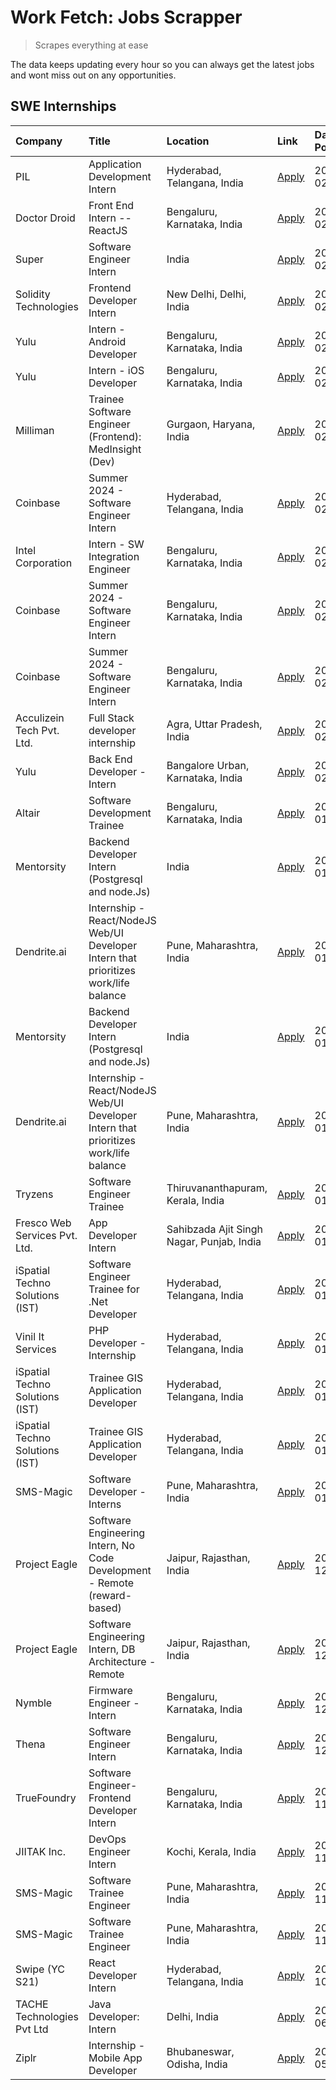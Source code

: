 # Work Fetch: Jobs Scrapper
> Scrapes everything at ease

The data keeps updating every hour so you can always get the latest jobs and wont miss out on any opportunities.

## SWE Internships
<!--START_SECTION:workfetch-->
| Company                         | Title                                                                                | Location                                  | Link                                                                                                                                                                                                                                                                                                    | Date Posted   |
|:--------------------------------|:-------------------------------------------------------------------------------------|:------------------------------------------|:--------------------------------------------------------------------------------------------------------------------------------------------------------------------------------------------------------------------------------------------------------------------------------------------------------|:--------------|
| PIL                             | Application Development Intern                                                       | Hyderabad, Telangana, India               | [Apply](https://in.linkedin.com/jobs/view/application-development-intern-at-pil-3831813034?position=3&pageNum=0&refId=FBI%2Bi19q6eYM3Ep%2Bw%2Bzq8w%3D%3D&trackingId=BpvJaRnAS73jy%2F%2BM9FvKmg%3D%3D&trk=public_jobs_jserp-result_search-card)                                                          | 2024-02-23    |
| Doctor Droid                    | Front End Intern -- ReactJS                                                          | Bengaluru, Karnataka, India               | [Apply](https://in.linkedin.com/jobs/view/front-end-intern-reactjs-at-doctor-droid-3837056347?position=13&pageNum=0&refId=FBI%2Bi19q6eYM3Ep%2Bw%2Bzq8w%3D%3D&trackingId=c0lc%2FAYHyhVocQ5DFuIjlw%3D%3D&trk=public_jobs_jserp-result_search-card)                                                        | 2024-02-23    |
| Super                           | Software Engineer Intern                                                             | India                                     | [Apply](https://in.linkedin.com/jobs/view/software-engineer-intern-at-super-3832648104?position=3&pageNum=7&refId=T%2Bx22v9KEHUryNPH8rxV3Q%3D%3D&trackingId=0zApFGNc0MzusILEYnH9Aw%3D%3D&trk=public_jobs_jserp-result_search-card)                                                                      | 2024-02-23    |
| Solidity Technologies           | Frontend Developer Intern                                                            | New Delhi, Delhi, India                   | [Apply](https://in.linkedin.com/jobs/view/frontend-developer-intern-at-solidity-technologies-3831583934?position=4&pageNum=7&refId=T%2Bx22v9KEHUryNPH8rxV3Q%3D%3D&trackingId=72lNZ2eOxIjwEtLO%2Fl0qVA%3D%3D&trk=public_jobs_jserp-result_search-card)                                                   | 2024-02-22    |
| Yulu                            | Intern - Android Developer                                                           | Bengaluru, Karnataka, India               | [Apply](https://in.linkedin.com/jobs/view/intern-android-developer-at-yulu-3834459982?position=21&pageNum=0&refId=FBI%2Bi19q6eYM3Ep%2Bw%2Bzq8w%3D%3D&trackingId=v%2B5VdFE%2B7M0ViJiEjV%2B3eQ%3D%3D&trk=public_jobs_jserp-result_search-card)                                                            | 2024-02-19    |
| Yulu                            | Intern - iOS Developer                                                               | Bengaluru, Karnataka, India               | [Apply](https://in.linkedin.com/jobs/view/intern-ios-developer-at-yulu-3831066052?position=9&pageNum=0&refId=FBI%2Bi19q6eYM3Ep%2Bw%2Bzq8w%3D%3D&trackingId=NiYCsOwSz26GtZ84O%2FNG8A%3D%3D&trk=public_jobs_jserp-result_search-card)                                                                     | 2024-02-15    |
| Milliman                        | Trainee Software Engineer (Frontend): MedInsight (Dev)                               | Gurgaon, Haryana, India                   | [Apply](https://in.linkedin.com/jobs/view/trainee-software-engineer-frontend-medinsight-dev-at-milliman-3792874280?position=28&pageNum=0&refId=FBI%2Bi19q6eYM3Ep%2Bw%2Bzq8w%3D%3D&trackingId=2QKO6Z8GzeCUOarEO4ZlMw%3D%3D&trk=public_jobs_jserp-result_search-card)                                     | 2024-02-09    |
| Coinbase                        | Summer 2024 - Software Engineer Intern                                               | Hyderabad, Telangana, India               | [Apply](https://in.linkedin.com/jobs/view/summer-2024-software-engineer-intern-at-coinbase-3821076922?position=39&pageNum=0&refId=FBI%2Bi19q6eYM3Ep%2Bw%2Bzq8w%3D%3D&trackingId=FE7iQ2PC%2BGaw0HTredHbQA%3D%3D&trk=public_jobs_jserp-result_search-card)                                                | 2024-02-08    |
| Intel Corporation               | Intern - SW Integration Engineer                                                     | Bengaluru, Karnataka, India               | [Apply](https://in.linkedin.com/jobs/view/intern-sw-integration-engineer-at-intel-corporation-3825002246?position=50&pageNum=0&refId=FBI%2Bi19q6eYM3Ep%2Bw%2Bzq8w%3D%3D&trackingId=rHL%2Bn03xlwGV842sXlhuxQ%3D%3D&trk=public_jobs_jserp-result_search-card)                                             | 2024-02-08    |
| Coinbase                        | Summer 2024 - Software Engineer Intern                                               | Bengaluru, Karnataka, India               | [Apply](https://in.linkedin.com/jobs/view/summer-2024-software-engineer-intern-at-coinbase-3821076923?position=51&pageNum=0&refId=FBI%2Bi19q6eYM3Ep%2Bw%2Bzq8w%3D%3D&trackingId=Dn2mWR%2FkyPN81HNuH9l5Hw%3D%3D&trk=public_jobs_jserp-result_search-card)                                                | 2024-02-08    |
| Coinbase                        | Summer 2024 - Software Engineer Intern                                               | Bengaluru, Karnataka, India               | [Apply](https://in.linkedin.com/jobs/view/summer-2024-software-engineer-intern-at-coinbase-3821076923?position=1&pageNum=5&refId=ec4J2Ps2VkLUQF5VqKcK8Q%3D%3D&trackingId=CvTUWv8OxvoubtQM9sCG2w%3D%3D&trk=public_jobs_jserp-result_search-card)                                                         | 2024-02-08    |
| Acculizein Tech Pvt. Ltd.       | Full Stack developer  internship                                                     | Agra, Uttar Pradesh, India                | [Apply](https://in.linkedin.com/jobs/view/full-stack-developer-internship-at-acculizein-tech-pvt-ltd-3817241175?position=11&pageNum=0&refId=FBI%2Bi19q6eYM3Ep%2Bw%2Bzq8w%3D%3D&trackingId=ywBjbXZWRkONUqfcu%2Fmfvg%3D%3D&trk=public_jobs_jserp-result_search-card)                                      | 2024-02-04    |
| Yulu                            | Back End Developer - Intern                                                          | Bangalore Urban, Karnataka, India         | [Apply](https://in.linkedin.com/jobs/view/back-end-developer-intern-at-yulu-3821682220?position=26&pageNum=0&refId=FBI%2Bi19q6eYM3Ep%2Bw%2Bzq8w%3D%3D&trackingId=8H9yqj%2FsA5B3URLLCOUKGg%3D%3D&trk=public_jobs_jserp-result_search-card)                                                               | 2024-02-04    |
| Altair                          | Software Development Trainee                                                         | Bengaluru, Karnataka, India               | [Apply](https://in.linkedin.com/jobs/view/software-development-trainee-at-altair-3817606202?position=20&pageNum=0&refId=FBI%2Bi19q6eYM3Ep%2Bw%2Bzq8w%3D%3D&trackingId=4m6j38zmd46VToaXEWwPgw%3D%3D&trk=public_jobs_jserp-result_search-card)                                                            | 2024-01-31    |
| Mentorsity                      | Backend Developer Intern (Postgresql and node.Js)                                    | India                                     | [Apply](https://in.linkedin.com/jobs/view/backend-developer-intern-postgresql-and-node-js-at-mentorsity-3820304507?position=56&pageNum=0&refId=FBI%2Bi19q6eYM3Ep%2Bw%2Bzq8w%3D%3D&trackingId=5DLbP35olGyQDHAeOVbKiQ%3D%3D&trk=public_jobs_jserp-result_search-card)                                     | 2024-01-31    |
| Dendrite.ai                     | Internship - React/NodeJS Web/UI Developer Intern that prioritizes work/life balance | Pune, Maharashtra, India                  | [Apply](https://in.linkedin.com/jobs/view/internship-react-nodejs-web-ui-developer-intern-that-prioritizes-work-life-balance-at-dendrite-ai-3818948068?position=57&pageNum=0&refId=FBI%2Bi19q6eYM3Ep%2Bw%2Bzq8w%3D%3D&trackingId=vtEc4V5TTB0Gfc2rZqNh5A%3D%3D&trk=public_jobs_jserp-result_search-card) | 2024-01-31    |
| Mentorsity                      | Backend Developer Intern (Postgresql and node.Js)                                    | India                                     | [Apply](https://in.linkedin.com/jobs/view/backend-developer-intern-postgresql-and-node-js-at-mentorsity-3820304507?position=6&pageNum=5&refId=ec4J2Ps2VkLUQF5VqKcK8Q%3D%3D&trackingId=2crTzmRBT6ijpw943oHnFQ%3D%3D&trk=public_jobs_jserp-result_search-card)                                            | 2024-01-31    |
| Dendrite.ai                     | Internship - React/NodeJS Web/UI Developer Intern that prioritizes work/life balance | Pune, Maharashtra, India                  | [Apply](https://in.linkedin.com/jobs/view/internship-react-nodejs-web-ui-developer-intern-that-prioritizes-work-life-balance-at-dendrite-ai-3818948068?position=7&pageNum=5&refId=ec4J2Ps2VkLUQF5VqKcK8Q%3D%3D&trackingId=pRXwE7Bly3k%2B92ukS%2FPLcA%3D%3D&trk=public_jobs_jserp-result_search-card)    | 2024-01-31    |
| Tryzens                         | Software Engineer Trainee                                                            | Thiruvananthapuram, Kerala, India         | [Apply](https://in.linkedin.com/jobs/view/software-engineer-trainee-at-tryzens-3809363491?position=27&pageNum=0&refId=FBI%2Bi19q6eYM3Ep%2Bw%2Bzq8w%3D%3D&trackingId=G%2BZDmsW5NbzbGzwnFg%2FdtQ%3D%3D&trk=public_jobs_jserp-result_search-card)                                                          | 2024-01-18    |
| Fresco Web Services Pvt. Ltd.   | App Developer Intern                                                                 | Sahibzada Ajit Singh Nagar, Punjab, India | [Apply](https://in.linkedin.com/jobs/view/app-developer-intern-at-fresco-web-services-pvt-ltd-3809225736?position=6&pageNum=0&refId=FBI%2Bi19q6eYM3Ep%2Bw%2Bzq8w%3D%3D&trackingId=PvCl6YpcmIZJLvzRUzB09g%3D%3D&trk=public_jobs_jserp-result_search-card)                                                | 2024-01-16    |
| iSpatial Techno Solutions (IST) | Software Engineer Trainee for .Net Developer                                         | Hyderabad, Telangana, India               | [Apply](https://in.linkedin.com/jobs/view/software-engineer-trainee-for-net-developer-at-ispatial-techno-solutions-ist-3826984352?position=31&pageNum=0&refId=FBI%2Bi19q6eYM3Ep%2Bw%2Bzq8w%3D%3D&trackingId=9b9Rydg3t%2F9C3r3ypXTouw%3D%3D&trk=public_jobs_jserp-result_search-card)                    | 2024-01-16    |
| Vinil It Services               | PHP Developer - Internship                                                           | Hyderabad, Telangana, India               | [Apply](https://in.linkedin.com/jobs/view/php-developer-internship-at-vinil-it-services-3802010061?position=7&pageNum=0&refId=FBI%2Bi19q6eYM3Ep%2Bw%2Bzq8w%3D%3D&trackingId=lNqR8p72cwRrqwuzEQgnzA%3D%3D&trk=public_jobs_jserp-result_search-card)                                                      | 2024-01-14    |
| iSpatial Techno Solutions (IST) | Trainee GIS Application Developer                                                    | Hyderabad, Telangana, India               | [Apply](https://in.linkedin.com/jobs/view/trainee-gis-application-developer-at-ispatial-techno-solutions-ist-3800933635?position=60&pageNum=0&refId=FBI%2Bi19q6eYM3Ep%2Bw%2Bzq8w%3D%3D&trackingId=Csqc3LmQHFfcj%2FAkDCumFg%3D%3D&trk=public_jobs_jserp-result_search-card)                              | 2024-01-09    |
| iSpatial Techno Solutions (IST) | Trainee GIS Application Developer                                                    | Hyderabad, Telangana, India               | [Apply](https://in.linkedin.com/jobs/view/trainee-gis-application-developer-at-ispatial-techno-solutions-ist-3800933635?position=10&pageNum=5&refId=ec4J2Ps2VkLUQF5VqKcK8Q%3D%3D&trackingId=TXWgGHZ%2F42QurE3kScFFUQ%3D%3D&trk=public_jobs_jserp-result_search-card)                                    | 2024-01-09    |
| SMS-Magic                       | Software Developer -Interns                                                          | Pune, Maharashtra, India                  | [Apply](https://in.linkedin.com/jobs/view/software-developer-interns-at-sms-magic-3799485343?position=18&pageNum=0&refId=FBI%2Bi19q6eYM3Ep%2Bw%2Bzq8w%3D%3D&trackingId=5ztQCjCAdOV5iM27%2F9lh2g%3D%3D&trk=public_jobs_jserp-result_search-card)                                                         | 2024-01-05    |
| Project Eagle                   | Software Engineering Intern, No Code Development - Remote (reward-based)             | Jaipur, Rajasthan, India                  | [Apply](https://in.linkedin.com/jobs/view/software-engineering-intern-no-code-development-remote-reward-based-at-project-eagle-3813380172?position=22&pageNum=0&refId=FBI%2Bi19q6eYM3Ep%2Bw%2Bzq8w%3D%3D&trackingId=ipKpaHnnkyPLv52jQxHg0A%3D%3D&trk=public_jobs_jserp-result_search-card)              | 2023-12-30    |
| Project Eagle                   | Software Engineering Intern, DB Architecture - Remote                                | Jaipur, Rajasthan, India                  | [Apply](https://in.linkedin.com/jobs/view/software-engineering-intern-db-architecture-remote-at-project-eagle-3814009675?position=46&pageNum=0&refId=FBI%2Bi19q6eYM3Ep%2Bw%2Bzq8w%3D%3D&trackingId=Hmz1n4HjXUpRqvm%2FwR9EcQ%3D%3D&trk=public_jobs_jserp-result_search-card)                             | 2023-12-30    |
| Nymble                          | Firmware Engineer - Intern                                                           | Bengaluru, Karnataka, India               | [Apply](https://in.linkedin.com/jobs/view/firmware-engineer-intern-at-nymble-3796970068?position=4&pageNum=0&refId=FBI%2Bi19q6eYM3Ep%2Bw%2Bzq8w%3D%3D&trackingId=kEMOHdTvnD2cNkWzSMr5iQ%3D%3D&trk=public_jobs_jserp-result_search-card)                                                                 | 2023-12-08    |
| Thena                           | Software Engineer Intern                                                             | Bengaluru, Karnataka, India               | [Apply](https://in.linkedin.com/jobs/view/software-engineer-intern-at-thena-3778731751?position=8&pageNum=7&refId=T%2Bx22v9KEHUryNPH8rxV3Q%3D%3D&trackingId=MApzRKxIHVe%2F4IVqZ3vg%2BQ%3D%3D&trk=public_jobs_jserp-result_search-card)                                                                  | 2023-12-05    |
| TrueFoundry                     | Software Engineer- Frontend Developer Intern                                         | Bengaluru, Karnataka, India               | [Apply](https://in.linkedin.com/jobs/view/software-engineer-frontend-developer-intern-at-truefoundry-3790095058?position=1&pageNum=7&refId=T%2Bx22v9KEHUryNPH8rxV3Q%3D%3D&trackingId=6NonZ6X3%2Ft37DQL1cfCFkg%3D%3D&trk=public_jobs_jserp-result_search-card)                                           | 2023-11-24    |
| JIITAK Inc.                     | DevOps Engineer Intern                                                               | Kochi, Kerala, India                      | [Apply](https://in.linkedin.com/jobs/view/devops-engineer-intern-at-jiitak-inc-3766498801?position=10&pageNum=0&refId=FBI%2Bi19q6eYM3Ep%2Bw%2Bzq8w%3D%3D&trackingId=ugGBE782uLo%2FcVIYe9Vl1A%3D%3D&trk=public_jobs_jserp-result_search-card)                                                            | 2023-11-16    |
| SMS-Magic                       | Software Trainee Engineer                                                            | Pune, Maharashtra, India                  | [Apply](https://in.linkedin.com/jobs/view/software-trainee-engineer-at-sms-magic-3761409781?position=58&pageNum=0&refId=FBI%2Bi19q6eYM3Ep%2Bw%2Bzq8w%3D%3D&trackingId=mOTCgDCz3HeUSv8z%2FjENSQ%3D%3D&trk=public_jobs_jserp-result_search-card)                                                          | 2023-11-16    |
| SMS-Magic                       | Software Trainee Engineer                                                            | Pune, Maharashtra, India                  | [Apply](https://in.linkedin.com/jobs/view/software-trainee-engineer-at-sms-magic-3761409781?position=8&pageNum=5&refId=ec4J2Ps2VkLUQF5VqKcK8Q%3D%3D&trackingId=UlIFBpT02Wj25rnFFHdPkA%3D%3D&trk=public_jobs_jserp-result_search-card)                                                                   | 2023-11-16    |
| Swipe (YC S21)                  | React Developer Intern                                                               | Hyderabad, Telangana, India               | [Apply](https://in.linkedin.com/jobs/view/react-developer-intern-at-swipe-yc-s21-3737600089?position=29&pageNum=0&refId=FBI%2Bi19q6eYM3Ep%2Bw%2Bzq8w%3D%3D&trackingId=vwDo10IDiRfBRNwOV88EQA%3D%3D&trk=public_jobs_jserp-result_search-card)                                                            | 2023-10-13    |
| TACHE Technologies Pvt Ltd      | Java Developer: Intern                                                               | Delhi, India                              | [Apply](https://in.linkedin.com/jobs/view/java-developer-intern-at-tache-technologies-pvt-ltd-3627622735?position=45&pageNum=0&refId=FBI%2Bi19q6eYM3Ep%2Bw%2Bzq8w%3D%3D&trackingId=RltNsIbn2ywt0q4RN26R8A%3D%3D&trk=public_jobs_jserp-result_search-card)                                               | 2023-06-06    |
| Ziplr                           | Internship - Mobile App Developer                                                    | Bhubaneswar, Odisha, India                | [Apply](https://in.linkedin.com/jobs/view/internship-mobile-app-developer-at-ziplr-3618474948?position=2&pageNum=2&refId=OEXWIfmHcqiFNTP68aNoXA%3D%3D&trackingId=JSFZjvIynnqo3ACemeEmYQ%3D%3D&trk=public_jobs_jserp-result_search-card)                                                                 | 2023-05-03    |
<!--END_SECTION:workfetch-->

